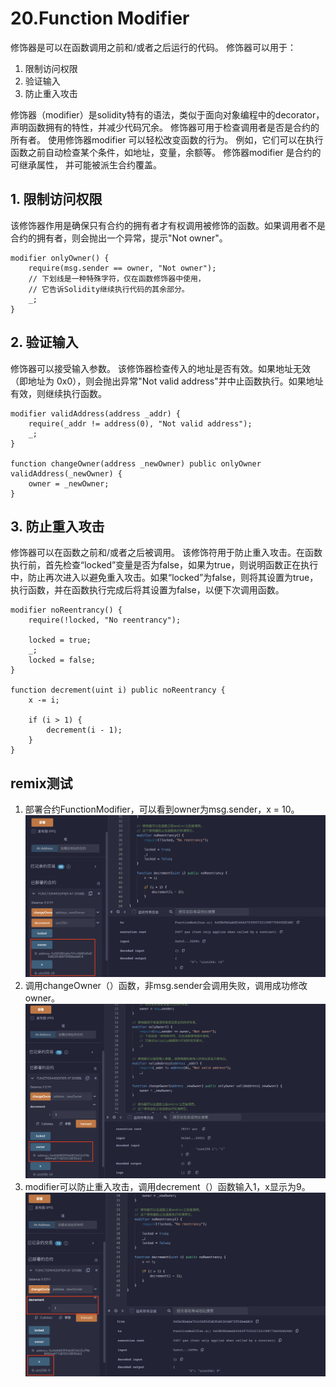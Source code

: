 # 20.Function Modifier

修饰器是可以在函数调用之前和/或者之后运行的代码。
修饰器可以用于：
1. 限制访问权限
2. 验证输入
3. 防止重入攻击

修饰器（modifier）是solidity特有的语法，类似于面向对象编程中的decorator，声明函数拥有的特性，并减少代码冗余。
修饰器可用于检查调用者是否是合约的所有者。
使用修饰器modifier 可以轻松改变函数的行为。 
例如，它们可以在执行函数之前自动检查某个条件，如地址，变量，余额等。 
修饰器modifier 是合约的可继承属性， 并可能被派生合约覆盖。

## 1. 限制访问权限
该修饰器作用是确保只有合约的拥有者才有权调用被修饰的函数。如果调用者不是合约的拥有者，则会抛出一个异常，提示"Not owner"。
```solidity
modifier onlyOwner() {
    require(msg.sender == owner, "Not owner");
    // 下划线是一种特殊字符，仅在函数修饰器中使用，
    // 它告诉Solidity继续执行代码的其余部分。
    _;
}
```
## 2. 验证输入
修饰器可以接受输入参数。
该修饰器检查传入的地址是否有效。如果地址无效（即地址为 0x0），则会抛出异常"Not valid address"并中止函数执行。如果地址有效，则继续执行函数。

```solidity
modifier validAddress(address _addr) {
    require(_addr != address(0), "Not valid address");
    _;
}

function changeOwner(address _newOwner) public onlyOwner validAddress(_newOwner) {
    owner = _newOwner;
}
```

## 3. 防止重入攻击
修饰器可以在函数之前和/或者之后被调用。
该修饰符用于防止重入攻击。在函数执行前，首先检查“locked”变量是否为false，如果为true，则说明函数正在执行中，防止再次进入以避免重入攻击。如果“locked”为false，则将其设置为true，执行函数，并在函数执行完成后将其设置为false，以便下次调用函数。
```solidity
modifier noReentrancy() {
    require(!locked, "No reentrancy");

    locked = true;
    _;
    locked = false;
}

function decrement(uint i) public noReentrancy {
    x -= i;

    if (i > 1) {
        decrement(i - 1);
    }
}
```
## remix测试
1. 部署合约FunctionModifier，可以看到owner为msg.sender，x = 10。
![20-1.png](./img/20-1.png)
2. 调用changeOwner（）函数，非msg.sender会调用失败，调用成功修改owner。
![20-2.png](./img/20-2.png)
3. modifier可以防止重入攻击，调用decrement（）函数输入1，x显示为9。
![20-3.png](./img/20-3.png)
